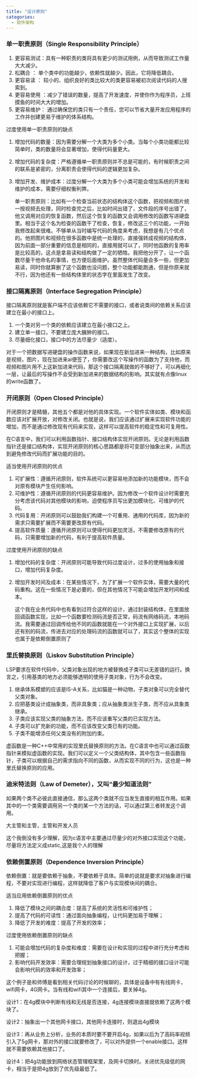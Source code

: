 ```yaml
---
title: "设计原则"
categories:
  - 软件架构
---
```


### 单一职责原则（Single Responsibility Principle）

1. 更容易测试：具有一种职责的类将具有更少的测试用例，从而导致测试工作量大大减少。
2. 松耦合 ： 单个类中的功能越少，依赖性就越少。因此，它将降低耦合。
3. 更容易读 ： 较小的、组织良好的类比较大的类更容易被初次阅读代码的人搜索到。
4. 更容易使用 ：减少了错误的数量，提高了开发速度，并使你作为程序员，上班摸鱼的时间大大的增加。
5. 更容易维护： 通过确保您的类只有一个责任，您可以节省大量开发应用程序的工作并创建更易于维护的体系结构。

过度使用单一职责原则的缺点

1. 增加代码的数量：因为需要分解一个大类为多个小类。当每个小类功能都比较简单时，类的数量将会显著增加，使得代码量更大。
2. 增加代码的复杂度：严格遵循单一职责原则并不总是可能的，有时候职责之间的联系是紧密的，分离职责会使得代码的逻辑更加复杂。
3. 增加开发、维护成本：过度分解一个大类为多个小类可能会增加系统的开发和维护的成本，需要仔细权衡利弊。

   单一职责原则：比如有一个检查当前状态的结构体这个函数，把视频和图片统一按视频去处理，同时检查完之后，比如时间出错了，文件段的序号出错了，他又调用对应的恢复函数，然后这个恢复的函数又会调用修改的函数写进硬盘里。相当于这个名为检查的函数干了检查，恢复，修改这三个的功能，一开始我修改起来很难。不够单从当时编写代码的角度来考虑，我想是有几个优点的。他把图片和视频在很多函数中是统一处理的，直接强转成视频的结构体，因为前面一部分重要的信息是相同的，直接用就可以了，同时他函数的复用率是比较高的，这点是拿易读和结构做了一定的牺牲。我把他分开了，让一个函数尽量干他命名的事情，也方便后面维护。虽然整体代码量会多一些，但更加易读，同时你就算删了这个函数也没问题，整个功能都能跑通，但是你原来就不行，因为他还有一些结构体里的状态字在里面发生了改变。

### 接口隔离原则（Interface Segregation Principle）

接口隔离原则就是客户端不应该依赖它不需要的接口，或者说类间的依赖关系应该建立在最小的接口上。

1. 一个类对另一个类的依赖应该建立在最小接口之上。
2. 建立单一接口，不要建立庞大臃肿的接口。
3. 尽量细化接口，接口中的方法尽量少（适度）。

对于一个把数据写进硬盘的操作函数来说，如果现在新加进来一种结构，比如原来是视频，图片，现在加进来ai便签了，你需要改这个写操作的函数为了支持他，而视频和图片用不上这新加进来代码，那这个接口隔离就做的不够好了，可以再细化一层，让最后的写操作不会受到新加进来的数据结构的影响。其实就有点像linux的write函数了。

### 开闭原则（Open Closed Principle）

开闭原则才是精髓，其他五个都是对他的具体实现。一个软件实体如类、模块和函数应该对扩展开放，对修改关闭。也就是说，我们应该通过扩展来实现软件功能的增加，而不是通过修改现有代码来实现，这样可以提高软件的稳定性和可复用性。

在C语言中，我们可以利用函数指针、接口结构体实现开闭原则。无论是利用函数指针还是接口结构体，实现开闭原则的核心思路都是将可变部分抽象出来，从而达到避免修改代码而扩展功能的目的。

适当使用开闭原则的优点

1. 可扩展性：遵循开闭原则，软件系统可以更容易地添加新的功能模块，而不会对原有模块产生任何影响。
2. 可维护性：遵循开闭原则的代码更容易维护。因为修改一个软件设计时需要充分考虑该代码对其他模块的影响，迫使程序员写出更加模块化、可维护的代码。
3. 代码复用：开闭原则可以鼓励我们构建一个可重用、通用的代码库，因为新的需求只需要扩展而不需要更改原有代码。
4. 提高软件质量：遵循开闭原则可以使得代码更加灵活，不需要修改原有的代码，只需要增加新的代码，有利于提高软件质量。

过度使用开闭原则的缺点

1. 增加代码的复杂度：开闭原则可能导致代码过度设计，过多的使用抽象和接口，增加代码复杂度。
2. 增加开发时间及成本：在某些情况下，为了扩展一个软件实体，需要大量的代码重构。这在一些情况下是必要的，但在其他情况下可能会增加开发时间和成本。

   这个我在业务代码中也有看到过符合这样的设计，通过封装结构体，在里面放回调函数实现，比如一个函数要检测码流是否正常，码流有网络码流，本地码流。我需要通过回调传给他不同的函数就能在一个对外接口上实现扩展，以后还有别的码流，传进去对应的处理码流的函数就可以了，其实这个整体的实现也属于是依赖倒置原则了

### 里氏替换原则（Liskov Substitution Principle）

LSP要求在软件代码中，父类对象出现的地方被替换成子类可以无差错的运行。换言之，引用基类的地方必须能够透明的使用子类对象，行为不会改变。

1. 继承体系模塑的应该是IS-A关系，比如猫是一种动物，子类对象可以完全替代父类对象。
2. 应把基类设计成抽象类，而非具象类；应从抽象类派生子类，而不应从具象类继承。
3. 子类应该实现父类的抽象方法，而不应该重写父类的已实现方法。
4. 子类可以扩充新的功能，而不应该改变父类已有的功能。
5. 子类不能增添任何父类没有的附加约束。

虚函数是一种C++中常用的实现里氏替换原则的方法。在C语言中也可以通过函数指针来模拟虚函数的实现。我们可以定义一个父类结构体，其中包含一些函数指针，子类可以根据自己的需求指向不同的函数，从而实现不同的行为，这也是一种里氏替换原则的应用。

### 迪米特法则（Law of Demeter），又叫“最少知道法则”

如果两个类不必彼此直接通信，那么这两个类就不应当发生直接的相互作用。如果其中的一个类需要调用另一个类的某一个方法的话，可以通过第三者转发这个调用。

大主管和主管，主管和开发人员

这个我倒没有多少理解，因为c语言中主要通过尽量少的对外接口实现这个功能，尽量将方法定义成static,这是我个人的理解

### 依赖倒置原则（Dependence Inversion Principle）

依赖倒置：就是要依赖于抽象，不要依赖于具体。简单的说就是要求对抽象进行编程，不要对实现进行编程，这样就降低了客户与实现模块间的耦合。

适当应用依赖倒置原则的优点

1. 降低了模块之间的耦合度：提高了系统的灵活性和可维护性；
2. 提高了代码的可读性：通过面向抽象编程，让代码更加易于理解；
3. 降低了开发的难度：提高了开发的效率；

过度使用依赖倒置原则的缺点

1. 可能会增加代码的复杂度和难度：需要在设计和实现的过程中进行充分考虑和把握；
2. 影响代码开发效率：需要合理规划抽象接口的设计，过于精细的接口设计可能会影响代码的效率和开发效率；

这个例子是和师傅是看到相关代码讨论的时候聊的，具体是设备中有有线网卡，wifi网卡，4G网卡。当有线和wifi其中一个连接后，要关掉4g。

设计1：在4g模块中判断有线和无线是否连接，4g连接模块直接就依赖了这两个模块了。

设计2：抽象出一个其他网卡接口，其他网卡连接时，则退出4g模块

设计3：再从业务上分析，业务的本质时要不要开启4g，如果以后为了高码率视频引入了5g网卡，那对外的接口就要修改了，可以对外提供一个enable接口。这样就不需要依赖其他接口了。

设计4：把4g功能放到网络状态管理框架里，及网卡切换时。关闭优先级低的网卡，相当于是把4g放到了优先级最低了。

